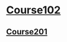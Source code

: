# [Course102]("https://github.com/KaviousD/Reading-Notes/tree/main/102/Class04")

## [Course201](reading-notes/201)
